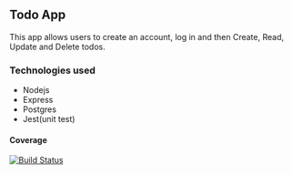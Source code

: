 ## Todo App

This app allows users to create an account, log in and then Create, Read, Update and Delete todos.

### Technologies used
- Nodejs
- Express
- Postgres
- Jest(unit test)


#### Coverage

[![Build Status](https://travis-ci.com/IreneRukumbuzi/todo-api.svg?branch=main)](https://travis-ci.com/IreneRukumbuzi/todo-api)
